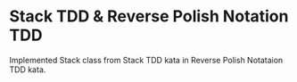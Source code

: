 # Stack TDD & Reverse Polish Notation TDD
Implemented Stack class from Stack TDD kata in Reverse Polish Notataion TDD kata.
